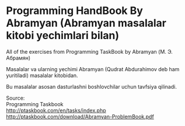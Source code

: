 # Programming HandBook By Abramyan (Abramyan masalalar kitobi yechimlari bilan)

<p>
All of the exercises from Programming TaskBook by Abramyan (М. Э. Абрамян) <br>

Masalalar va ularning yechimi Abramyan (Qudrat Abdurahimov deb ham yuritiladi) masalalar kitobidan.<br>

Bu masalalar asosan dasturlashni boshlovchilar uchun tavfsiya qilinadi.<br>

Source: <br>
Programming Taskbook<br>
http://ptaskbook.com/en/tasks/index.php<br>
http://ptaskbook.com/download/Abramyan-ProblemBook.pdf<br>
</p>
